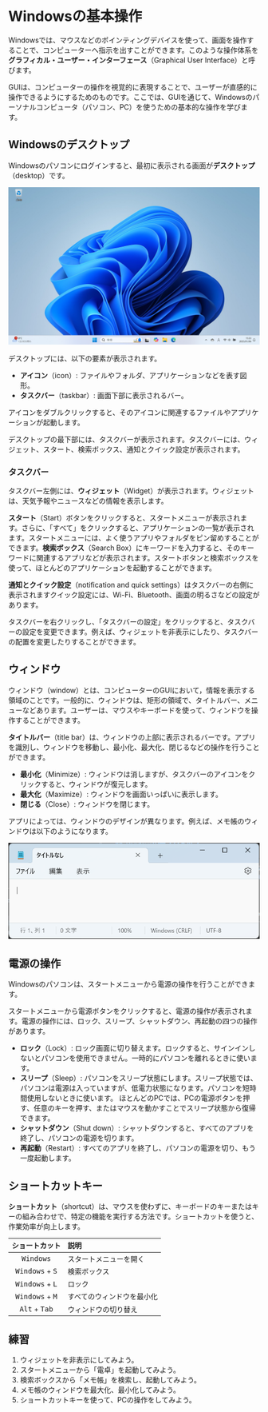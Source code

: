 # Windowsの基本操作

Windowsでは、マウスなどのポインティングデバイスを使って、画面を操作することで、コンピューターへ指示を出すことができます。このような操作体系を**グラフィカル・ユーザー・インターフェース**（Graphical User Interface）と呼びます。

GUIは、コンピューターの操作を視覚的に表現することで、ユーザーが直感的に操作できるようにするためのものです。ここでは、GUIを通じて、Windowsのパーソナルコンピュータ（パソコン、PC）を使うための基本的な操作を学びます。

## Windowsのデスクトップ

Windowsのパソコンにログインすると、最初に表示される画面が**デスクトップ**（desktop）です。

![desktop](./images/desktop/desktop.png)

デスクトップには、以下の要素が表示されます。

- **アイコン**（icon）: ファイルやフォルダ、アプリケーションなどを表す図形。
- **タスクバー**（taskbar）: 画面下部に表示されるバー。

アイコンをダブルクリックすると、そのアイコンに関連するファイルやアプリケーションが起動します。

デスクトップの最下部には、タスクバーが表示されます。タスクバーには、ウィジェット、スタート、検索ボックス、通知とクイック設定が表示されます。

### タスクバー

タスクバー左側には、**ウィジェット**（Widget）が表示されます。ウィジェットは、天気予報やニュースなどの情報を表示します。

**スタート**（Start）ボタンをクリックすると、スタートメニューが表示されます。さらに、「すべて」をクリックすると、アプリケーションの一覧が表示されます。スタートメニューには、よく使うアプリやフォルダをピン留めすることができます。**検索ボックス**（Search Box）にキーワードを入力すると、そのキーワードに関連するアプリなどが表示されます。スタートボタンと検索ボックスを使って、ほとんどのアプリケーションを起動することができます。

**通知とクイック設定**（notification and quick settings）はタスクバーの右側に表示されますクイック設定には、Wi-Fi、Bluetooth、画面の明るさなどの設定があります。

タスクバーを右クリックし、「タスクバーの設定」をクリックすると、タスクバーの設定を変更できます。例えば、ウィジェットを非表示にしたり、タスクバーの配置を変更したりすることができます。

## ウィンドウ

ウィンドウ（window）とは、コンピューターのGUIにおいて，情報を表示する領域のことです。一般的に、ウィンドウは、矩形の領域で、タイトルバー、メニューなどあります。ユーザーは、マウスやキーボードを使って、ウィンドウを操作することができます。

**タイトルバー**（title bar）は、ウィンドウの上部に表示されるバーです。アプリを識別し、ウィンドウを移動し、最小化、最大化、閉じるなどの操作を行うことができます。

- **最小化**（Minimize）: ウィンドウは消しますが、タスクバーのアイコンをクリックすると、ウィンドウが復元します。
- **最大化**（Maximize）: ウィンドウを画面いっぱいに表示します。
- **閉じる**（Close）: ウィンドウを閉じます。

アプリによっては、ウィンドウのデザインが異なります。例えば、メモ帳のウィンドウは以下のようになります。

![notepad](./images/desktop/notepad.png)

## 電源の操作

Windowsのパソコンは、スタートメニューから電源の操作を行うことができます。

スタートメニューから電源ボタンをクリックすると、電源の操作が表示されます。電源の操作には、ロック、スリープ、シャットダウン、再起動の四つの操作があります。

- **ロック**（Lock）: ロック画面に切り替えます。ロックすると、サインインしないとパソコンを使用できません。一時的にパソコンを離れるときに使います。
- **スリープ**（Sleep）: パソコンをスリープ状態にします。スリープ状態では、パソコンは電源は入っていますが、低電力状態になります。パソコンを短時間使用しないときに使います。 ほとんどのPCでは、PCの電源ボタンを押す、任意のキーを押す、またはマウスを動かすことでスリープ状態から復帰できます。
- **シャットダウン**（Shut down）: シャットダウンすると、すべてのアプリを終了し、パソコンの電源を切ります。
- **再起動**（Restart）: すべてのアプリを終了し、パソコンの電源を切り、もう一度起動します。

## ショートカットキー

**ショートカット**（shortcut）は、マウスを使わずに、キーボードのキーまたはキーの組み合わせで、特定の機能を実行する方法です。ショートカットを使うと、作業効率が向上します。

|          ショートカット           | 説明                       |
| :-------------------------------: | :------------------------- |
|        <kbd>Windows</kbd>         | スタートメニューを開く     |
| <kbd>Windows</kbd> + <kbd>S</kbd> | 検索ボックス               |
| <kbd>Windows</kbd> + <kbd>L</kbd> | ロック                     |
| <kbd>Windows</kbd> + <kbd>M</kbd> | すべてのウィンドウを最小化 |
|  <kbd>Alt</kbd> + <kbd>Tab</kbd>  | ウィンドウの切り替え       |

## 練習

1. ウィジェットを非表示にしてみよう。
2. スタートメニューから「電卓」を起動してみよう。
3. 検索ボックスから「メモ帳」を検索し、起動してみよう。
4. メモ帳のウィンドウを最大化、最小化してみよう。
5. ショートカットキーを使って、PCの操作をしてみよう。
